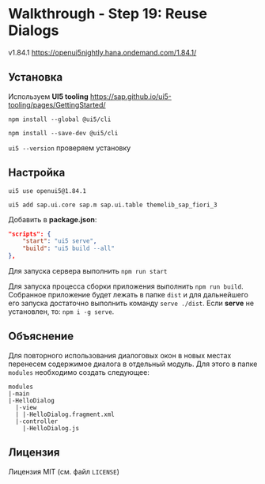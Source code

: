 # Walkthrough - Step 19: Reuse Dialogs

v1.84.1 https://openui5nightly.hana.ondemand.com/1.84.1/

## Установка

Используем **UI5 tooling** https://sap.github.io/ui5-tooling/pages/GettingStarted/

`npm install --global @ui5/cli`

`npm install --save-dev @ui5/cli`

`ui5 --version` проверяем установку

## Настройка

`ui5 use openui5@1.84.1`

`ui5 add sap.ui.core sap.m sap.ui.table themelib_sap_fiori_3`

Добавить в **package.json**:

```JSON
"scripts": {
    "start": "ui5 serve",
    "build": "ui5 build --all"
},
```

Для запуска сервера выполнить `npm run start`

Для запуска процесса сборки приложения выполнить `npm run build`. Собранное приложение будет лежать в папке `dist` и для дальнейшего его запуска достаточно выполнить команду `serve ./dist`. Если **serve** не установлен, то: `npm i -g serve`.

## Объяснение

Для повторного использования диалоговых окон в новых местах перенесем содержимое диалога в отдельный модуль. Для этого в папке `modules` необходимо создать следующее:

```
modules
|-main
|-HelloDialog
  |-view
  | |-HelloDialog.fragment.xml
  |-controller
    |-HelloDialog.js
```

## Лицензия

Лицензия MIT (см. файл `LICENSE`)